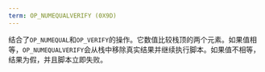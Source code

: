 ```yaml
---
term: OP_NUMEQUALVERIFY (0X9D)
---
```


结合了`OP_NUMEQUAL`和`OP_VERIFY`的操作。它数值比较栈顶的两个元素。如果值相等，`OP_NUMEQUALVERIFY`会从栈中移除真实结果并继续执行脚本。如果值不相等，结果为假，并且脚本立即失败。